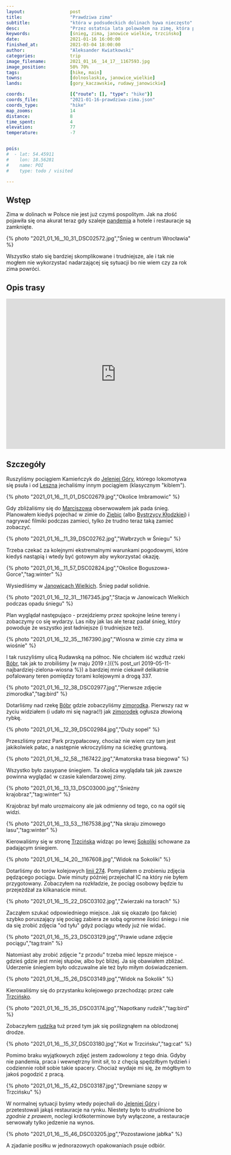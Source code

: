 ```yaml
---
layout:                 post
title:                  "Prawdziwa zima"
subtitle:               "która w podsudeckich dolinach bywa nieczęsto"
desc:                   "Przez ostatnia lata polowałem na zimę, która pojawiła się akurat wtedy gdy kraj jest zamknięty przez pandemię. Wszystko stało się trudniejsze ale nie mogłem nie skorzystać z tej okazji."
keywords:               [śnieg, zima, janowice wielkie, trzcińsko]
date:                   2021-01-16 16:00:00
finished_at:            2021-03-04 18:00:00
author:                 "Aleksander Kwiatkowski"
categories:             trip
image_filename:         2021_01_16__14_17__1167593.jpg
image_position:         50% 70%
tags:                   [hike, main]
towns:                  [dolnoslaskie, janowice_wielkie]
lands:                  [gory_kaczawskie, rudawy_janowickie]

coords:                 [{"route": [], "type": "hike"}]
coords_file:            "2021-01-16-prawdziwa-zima.json"
coords_type:            "hike"
map_zooms:              14
distance:               8
time_spent:             4
elevation:              77
temperature:            -7


pois:
#  - lat: 54.45911
#    lon: 18.56281
#    name: POI
#    type: todo / visited

---
```


[wiki-koronawirus]: https://pl.wikipedia.org/wiki/SARS-CoV-2
[wiki-jelenia-gora]: https://pl.wikipedia.org/wiki/Jelenia_G%C3%B3ra
[wiki-leszno]: https://pl.wikipedia.org/wiki/Leszno
[wiki-marciszow]: https://pl.wikipedia.org/wiki/Marcisz%C3%B3w
[wiki-ziebice]: https://pl.wikipedia.org/wiki/Ziębice
[wiki-bystrzyca-klodzka]: https://pl.wikipedia.org/wiki/Bystrzyca_K%C5%82odzka
[wiki-janowice-wielkie]: http://pl.wikipedia.org/wiki/Janowice_Wielkie
[wiki-rzeka-bobr]: https://pl.wikipedia.org/wiki/B%C3%B3br_(dop%C5%82yw_Odry)
[wiki-zimorodek]: https://pl.wikipedia.org/wiki/Zimorodek_zwyczajny
[wiki-trzcinsko]: https://pl.wikipedia.org/wiki/Trzci%C5%84sko
[wiki-gory-sokole]: https://pl.wikipedia.org/wiki/G%C3%B3ry_Sokole
[wiki-rudzik]: https://pl.wikipedia.org/wiki/Rudzik_(ptak)
[wiki-linia-274]: https://pl.wikipedia.org/wiki/Linia_kolejowa_nr_274

## Wstęp

Zima w dolinach w Polsce nie jest już czymś pospolitym. Jak na złość
pojawiła się ona akurat teraz gdy szaleje [pandemia][wiki-koronawirus] a hotele
i restauracje są zamknięte.

{% photo "2021_01_16__10_31_DSC02572.jpg","Śnieg w centrum Wrocławia" %}

Wszystko stało się bardziej skomplikowane i trudniejsze,
ale i tak nie mogłem nie wykorzystać nadarzającej się sytuacji bo nie wiem
czy za rok zima powróci.

## Opis trasy

<iframe height='405' width='590' frameborder='0' allowtransparency='true' scrolling='no' src='https://www.strava.com/activities/4642900720/embed/17b660b91ec9ed0f027e79ac9ea97560299381c3'></iframe>

## Szczegóły

Ruszyliśmy pociągiem Kamieńczyk do [Jeleniej Góry][wiki-jelenia-gora], którego
lokomotywa się psuła i od [Leszna][wiki-leszno] jechaliśmy innym pociągiem
(klasycznym "kiblem").

{% photo "2021_01_16__11_01_DSC02679.jpg","Okolice Imbramowic" %}

Gdy zbliżaliśmy się do [Marciszowa][wiki-marciszow] obserwowałem jak pada
śnieg. Planowałem kiedyś pojechać w zimie do [Ziębic][wiki-ziebice]
(albo [Bystrzycy Kłodzkiej][wiki-bystrzyca-klodzka]) i nagrywać filmiki
podczas zamieci, tylko że trudno teraz taką zamieć zobaczyć.

{% photo "2021_01_16__11_39_DSC02762.jpg","Wałbrzych w Śniegu" %}

Trzeba czekać za kolejnymi ekstremalnymi warunkami pogodowymi, które kiedyś
nastąpią i wtedy być gotowym aby wykorzystać okazję.

{% photo "2021_01_16__11_57_DSC02824.jpg","Okolice Boguszowa-Gorce","tag:winter" %}

Wysiedliśmy w [Janowicach Wielkich][wiki-janowice-wielkie]. Śnieg padał solidnie.

{% photo "2021_01_16__12_31__1167345.jpg","Stacja w Janowicach Wielkich podczas opadu śniegu" %}

Plan wyglądał następująco - przejdziemy przez spokojne leśne tereny i zobaczymy
co się wydarzy. Las niby jak las ale teraz padał śnieg, który powoduje że
wszystko jest ładniejsze (i trudniejsze też).

{% photo "2021_01_16__12_35__1167390.jpg","Wiosna w zimie czy zima w wiośnie" %}

I tak ruszyliśmy ulicą Rudawską na północ. Nie chciałem iść
wzdłuż rzeki [Bóbr][wiki-rzeka-bobr], tak jak to zrobiliśmy
[w maju 2019 r.]({% post_url 2019-05-11-najbardziej-zielona-wiosna %}) a
bardziej mnie ciekawił delikatnie pofalowany teren
pomiędzy torami kolejowymi a drogą 337.

{% photo "2021_01_16__12_38_DSC02977.jpg","Pierwsze zdjęcie zimorodka","tag:bird" %}

Dotarliśmy nad rzekę [Bóbr][wiki-rzeka-bobr] gdzie zobaczyliśmy
[zimorodka][wiki-zimorodek]. Pierwszy raz w życiu widziałem (i udało mi się nagrać!)
jak [zimorodek][wiki-zimorodek] ogłusza złowioną rybkę.

{% photo "2021_01_16__12_39_DSC02984.jpg","Duży sopel" %}

Przeszliśmy przez Park przypałacowy, chociaż nie wiem czy tam jest jakikolwiek
pałac, a następnie wkroczyliśmy na ścieżkę gruntową.

{% photo "2021_01_16__12_58__1167422.jpg","Amatorska trasa biegowa" %}

Wszystko było zasypane śniegiem. Ta okolica wyglądała tak jak zawsze powinna
wyglądać w czasie kalendarzowej zimy.

{% photo "2021_01_16__13_13_DSC03000.jpg","Śnieżny krajobraz","tag:winter" %}

Krajobraz był mało urozmaicony ale jak odmienny od tego, co na ogół się widzi.

{% photo "2021_01_16__13_53__1167538.jpg","Na skraju zimowego lasu","tag:winter" %}

Kierowaliśmy się w stronę [Trzcińska][wiki-trzcinsko] widząc po lewej
[Sokoliki][wiki-gory-sokole] schowane za padającym śniegiem.

{% photo "2021_01_16__14_20__1167608.jpg","Widok na Sokoliki" %}

Dotarliśmy do torów kolejowych [linii 274][wiki-linia-274]. Pomyślałem o
zrobieniu zdjęcia pędzącego pociągu. Dwie minuty później przejechał IC
na który nie byłem przygotowany. Zobaczyłem
na rozkładzie, że pociąg osobowy będzie tu przejeżdżał za kilkanaście
minut.

{% photo "2021_01_16__15_22_DSC03102.jpg","Zwierzaki na torach" %}

Zacząłem szukać odpowiedniego miejsce. Jak się okazało (po fakcie)
szybko poruszający się pociąg zabiera ze sobą ogromne ilości śniegu
i nie da się zrobić zdjęcia "od tyłu" gdyż pociągu wtedy już nie widać.

{% photo "2021_01_16__15_23_DSC03129.jpg","Prawie udane zdjęcie pociągu","tag:train" %}

Natomiast aby zrobić zdjęcie "z przodu" trzeba mieć lepsze miejsce - gdzieś
gdzie jest mniej słupów, albo być bliżej. Ja się obawiałem zbliżać.
Uderzenie śniegiem było odczuwalne ale też było miłym doświadczeniem.

{% photo "2021_01_16__15_26_DSC03149.jpg","Widok na Sokolik" %}

Kierowaliśmy się do przystanku kolejowego przechodząc przez
całe [Trzcińsko][wiki-trzcinsko].

{% photo "2021_01_16__15_35_DSC03174.jpg","Napotkany rudzik","tag:bird" %}

Zobaczyłem [rudzika][wiki-rudzik] tuż przed tym jak się poślizgnąłem
na oblodzonej drodze.

{% photo "2021_01_16__15_37_DSC03180.jpg","Kot w Trzcińsku","tag:cat" %}

Pomimo braku wyjątkowych zdjęć jestem zadowolony z tego dnia. Gdyby nie
pandemia, praca i wewnętrzny limit sił, to z chęcią spędziłbym tydzień
i codziennie robił sobie takie spacery. Chociaż wydaje mi się, że mógłbym
to jakoś pogodzić z pracą.

{% photo "2021_01_16__15_42_DSC03187.jpg","Drewniane szopy w Trzcińsku" %}

W normalnej sytuacji byśmy wtedy pojechali do [Jeleniej Góry][wiki-jelenia-gora]
i przetestowali jakąś restauracje na rynku. Niestety było to utrudnione
bo *zgodnie z prawem*, noclegi krótkoterminowe były wyłączone, a restauracje
serwowały tylko jedzenie na wynos.

{% photo "2021_01_16__15_46_DSC03205.jpg","Pozostawione jabłka" %}

A zjadanie posiłku w jednorazowych opakowaniach psuje odbiór.
